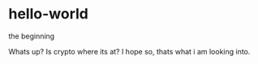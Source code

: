 # hello-world

the beginning

Whats up? Is crypto where its at? I hope so, thats what i am looking into.
